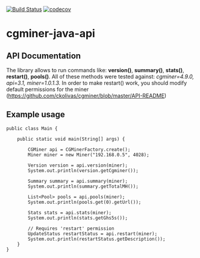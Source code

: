 [![Build Status](https://travis-ci.org/fabianpol/cgminer-java-api.svg?branch=master)](https://travis-ci.org/fabianpol/cgminer-java-api)
[![codecov](https://codecov.io/gh/fabianpol/cgminer-java-api/branch/master/graph/badge.svg)](https://codecov.io/gh/fabianpol/cgminer-java-api/branch/master)

# cgminer-java-api

## API Documentation

The library allows to run commands like: **version()**, **summary()**, **stats()**, **restart()**, **pools()**.
All of these methods were tested against: *cgminer=4.9.0, api=3.1, miner=1.0.1.3.*
In order to make restart() work, you should modify default permissions for the miner (https://github.com/ckolivas/cgminer/blob/master/API-README)



## Example usage

    public class Main {

		public static void main(String[] args) {
		
			CGMiner api = CGMinerFactory.create();
			Miner miner = new Miner("192.168.0.5", 4028);
			
			Version version = api.version(miner);
			System.out.println(version.getCgminer());
			
			Summary summary = api.summary(miner);
			System.out.println(summary.getTotalMH());
			
			List<Pool> pools = api.pools(miner);
			System.out.println(pools.get(0).getUrl());
			
			Stats stats = api.stats(miner);
			System.out.println(stats.getGhs5s());
			
			// Requires 'restart' permission
			UpdateStatus restartStatus = api.restart(miner);
			System.out.println(restartStatus.getDescription());
		}
	}
	
	
